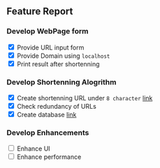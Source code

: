 ## Feature Report

### Develop WebPage form

<input type="checkbox" checked></input> Provide URL input form   
<input type="checkbox" checked></input> Provide Domain using `localhost`   
<input type="checkbox" checked></input> Print result after shortenning   

### Develop Shortenning Alogrithm
<input type="checkbox" checked></input> Create shortenning URL under `8 character` [link](https://github.com/BiteSnail/URLshortener/issues/3)   
<input type="checkbox" checked></input> Check redundancy of URLs   
<input type="checkbox" checked></input> Create database [link](https://github.com/BiteSnail/URLshortener/issues/5)   

### Develop Enhancements
<input type="checkbox"></input> Enhance UI   
<input type="checkbox"></input> Enhance performance 